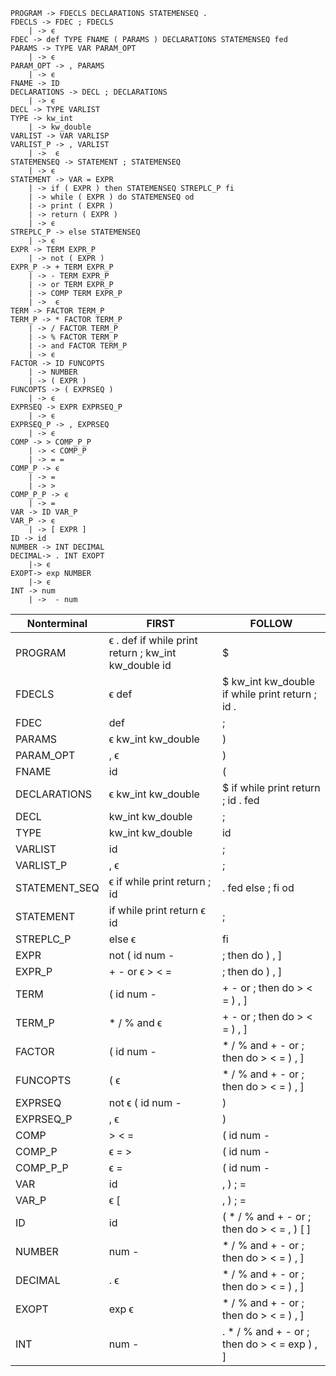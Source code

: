 ```
PROGRAM -> FDECLS DECLARATIONS STATEMENSEQ .
FDECLS -> FDEC ; FDECLS
	| -> ϵ
FDEC -> def TYPE FNAME ( PARAMS ) DECLARATIONS STATEMENSEQ fed
PARAMS -> TYPE VAR PARAM_OPT 
	| -> ϵ
PARAM_OPT -> , PARAMS
	| -> ϵ
FNAME -> ID
DECLARATIONS -> DECL ; DECLARATIONS
	| -> ϵ
DECL -> TYPE VARLIST
TYPE -> kw_int
	| -> kw_double
VARLIST -> VAR VARLISP
VARLIST_P -> , VARLIST
	| ->  ϵ
STATEMENSEQ -> STATEMENT ; STATEMENSEQ
	| -> ϵ
STATEMENT -> VAR = EXPR
	| -> if ( EXPR ) then STATEMENSEQ STREPLC_P fi
	| -> while ( EXPR ) do STATEMENSEQ od
	| -> print ( EXPR )
	| -> return ( EXPR )
	| -> ϵ
STREPLC_P -> else STATEMENSEQ
	| -> ϵ
EXPR -> TERM EXPR_P
	| -> not ( EXPR )
EXPR_P -> + TERM EXPR_P
	| -> - TERM EXPR_P
	| -> or TERM EXPR_P  
	| -> COMP TERM EXPR_P
	| ->  ϵ
TERM -> FACTOR TERM_P
TERM_P -> * FACTOR TERM_P
	| -> / FACTOR TERM_P
	| -> % FACTOR TERM_P
	| -> and FACTOR TERM_P
	| -> ϵ
FACTOR -> ID FUNCOPTS         
	| -> NUMBER
	| -> ( EXPR )
FUNCOPTS -> ( EXPRSEQ ) 
	| -> ϵ
EXPRSEQ -> EXPR EXPRSEQ_P
	| -> ϵ
EXPRSEQ_P -> , EXPRSEQ
	| -> ϵ
COMP -> > COMP_P_P
	| -> < COMP_P
	| -> = =
COMP_P -> ϵ
	| -> =
	| -> >
COMP_P_P -> ϵ
	| -> =
VAR -> ID VAR_P
VAR_P -> ϵ
	| -> [ EXPR ]
ID -> id
NUMBER -> INT DECIMAL
DECIMAL-> . INT EXOPT
	|-> ϵ
EXOPT-> exp NUMBER
	|-> ϵ
INT -> num
	| ->  - num
```

| Nonterminal   | FIRST                                                                             | FOLLOW                                                                                              |
| ------------- | --------------------------------------------------------------------------------- | --------------------------------------------------------------------------------------------------- |
| PROGRAM       | ϵ    .    def    if    while    print    return    ;    kw_int    kw_double    id | $                                                                                                   |
| FDECLS        | ϵ    def                                                                          | $    kw_int    kw_double    if    while    print    return    ;    id    .                          |
| FDEC          | def                                                                               | ;                                                                                                   |
| PARAMS        | ϵ    kw_int    kw_double                                                          | )                                                                                                   |
| PARAM_OPT     | ,    ϵ                                                                            | )                                                                                                   |
| FNAME         | id                                                                                | (                                                                                                   |
| DECLARATIONS  | ϵ    kw_int    kw_double                                                          | $    if    while    print    return    ;    id    .    fed                                          |
| DECL          | kw_int    kw_double                                                               | ;                                                                                                   |
| TYPE          | kw_int    kw_double                                                               | id                                                                                                  |
| VARLIST       | id                                                                                | ;                                                                                                   |
| VARLIST_P     | ,    ϵ                                                                            | ;                                                                                                   |
| STATEMENT_SEQ | ϵ    if    while    print    return    ;    id                                    | .    fed    else    ;    fi    od                                                                   |
| STATEMENT     | if    while    print    return    ϵ    id                                         | ;                                                                                                   |
| STREPLC_P     | else    ϵ                                                                         | fi                                                                                                  |
| EXPR          | not    (    id    num    \-                                                       | ;    then    do    )    ,    ]                                                                      |
| EXPR_P        | +    \-    or    ϵ    \>    <    \=                                               | ;    then    do    )    ,    ]                                                                      |
| TERM          | (    id    num    \-                                                              | +    \-    or    ;    then    do    \>    <    \=    )    ,    ]                                    |
| TERM_P        | \*    /    %    and    ϵ                                                          | +    \-    or    ;    then    do    \>    <    \=    )    ,    ]                                    |
| FACTOR        | (    id    num    \-                                                              | \*    /    %    and    +    \-    or    ;    then    do    \>    <    \=    )    ,    ]             |
| FUNCOPTS      | (    ϵ                                                                            | \*    /    %    and    +    \-    or    ;    then    do    \>    <    \=    )    ,    ]             |
| EXPRSEQ       | not    ϵ    (    id    num    \-                                                  | )                                                                                                   |
| EXPRSEQ_P     | ,    ϵ                                                                            | )                                                                                                   |
| COMP          | \>    <    \=                                                                     | (    id    num    \-                                                                                |
| COMP_P        | ϵ    \=    \>                                                                     | (    id    num    \-                                                                                |
| COMP_P_P      | ϵ    \=                                                                           | (    id    num    \-                                                                                |
| VAR           | id                                                                                | ,    )    ;    \=                                                                                   |
| VAR_P         | ϵ    [                                                                            | ,    )    ;    \=                                                                                   |
| ID            | id                                                                                | (    \*    /    %    and    +    \-    or    ;    then    do    \>    <    \=    ,    )    [    ]   |
| NUMBER        | num    \-                                                                         | \*    /    %    and    +    \-    or    ;    then    do    \>    <    \=    )    ,    ]             |
| DECIMAL       | .    ϵ                                                                            | \*    /    %    and    +    \-    or    ;    then    do    \>    <    \=    )    ,    ]             |
| EXOPT         | exp    ϵ                                                                          | \*    /    %    and    +    \-    or    ;    then    do    \>    <    \=    )    ,    ]             |
| INT           | num    \-                                                                         | .    \*    /    %    and    +    \-    or    ;    then    do    \>    <    \=    exp    )    ,    ] |
